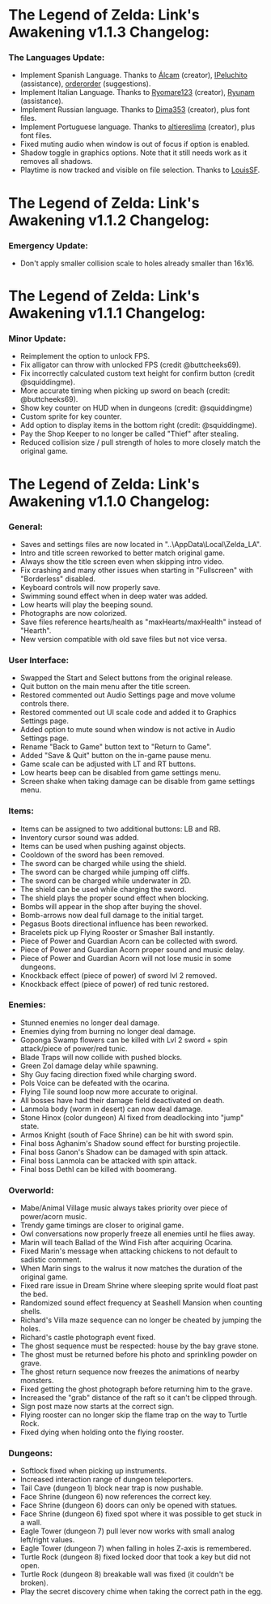 # **The Legend of Zelda: Link's Awakening v1.1.3 Changelog:**
### **The Languages Update:**
  * Implement Spanish Language. Thanks to [Álcam](https://www.youtube.com/@Alcam211) (creator), [IPeluchito](https://github.com/IPeluchito) (assistance), [orderorder](https://github.com/orderorder) (suggestions).
  * Implement Italian Language. Thanks to [Ryomare123](https://itch.io/profile/ryomare123) (creator), [Ryunam](https://github.com/Ryunam) (assistance).
  * Implement Russian language. Thanks to [Dima353](https://github.com/Dima353) (creator), plus font files.
  * Implement Portuguese language. Thanks to [altiereslima](https://github.com/altiereslima) (creator), plus font files.
  * Fixed muting audio when window is out of focus if option is enabled.
  * Shadow toggle in graphics options. Note that it still needs work as it removes all shadows.
  * Playtime is now tracked and visible on file selection. Thanks to [LouisSF](https://github.com/LouisSF).  
  
# **The Legend of Zelda: Link's Awakening v1.1.2 Changelog:**
### **Emergency Update:**
 * Don't apply smaller collision scale to holes already smaller than 16x16.

# **The Legend of Zelda: Link's Awakening v1.1.1 Changelog:**
### **Minor Update:**
 * Reimplement the option to unlock FPS.
 * Fix alligator can throw with unlocked FPS (credit @buttcheeks69).
 * Fix incorrectly calculated custom text height for confirm button (credit @squiddingme).
 * More accurate timing when picking up sword on beach (credit: @buttcheeks69).
 * Show key counter on HUD when in dungeons (credit: @squiddingme)
 * Custom sprite for key counter.
 * Add option to display items in the bottom right (credit: @squiddingme).
 * Pay the Shop Keeper to no longer be called "Thief" after stealing.
 * Reduced collision size / pull strength of holes to more closely match the original game.

# **The Legend of Zelda: Link's Awakening v1.1.0 Changelog:**
### **General:**
 * Saves and settings files are now located in "..\AppData\Local\Zelda_LA".
 * Intro and title screen reworked to better match original game.
 * Always show the title screen even when skipping intro video.
 * Fix crashing and many other issues when starting in "Fullscreen" with "Borderless" disabled.
 * Keyboard controls will now properly save.
 * Swimming sound effect when in deep water was added.
 * Low hearts will play the beeping sound.
 * Photographs are now colorized.
 * Save files reference hearts/health as "maxHearts/maxHealth" instead of "Hearth".
 * New version compatible with old save files but not vice versa.
 
 ### **User Interface:**
 * Swapped the Start and Select buttons from the original release.
 * Quit button on the main menu after the title screen.
 * Restored commented out Audio Settings page and move volume controls there.
 * Restored commented out UI scale code and added it to Graphics Settings page.
 * Added option to mute sound when window is not active in Audio Settings page.
 * Rename "Back to Game" button text to "Return to Game".
 * Added "Save & Quit" button on the in-game pause menu.
 * Game scale can be adjusted with LT and RT buttons.
 * Low hearts beep can be disabled from game settings menu.
 * Screen shake when taking damage can be disable from game settings menu.
 
 ### **Items:**
 * Items can be assigned to two additional buttons: LB and RB.
 * Inventory cursor sound was added.
 * Items can be used when pushing against objects.
 * Cooldown of the sword has been removed.
 * The sword can be charged while using the shield.
 * The sword can be charged while jumping off cliffs.
 * The sword can be charged while underwater in 2D.
 * The shield can be used while charging the sword.
 * The shield plays the proper sound effect when blocking.
 * Bombs will appear in the shop after buying the shovel.
 * Bomb-arrows now deal full damage to the initial target.
 * Pegasus Boots directional influence has been reworked.
 * Bracelets pick up Flying Rooster or Smasher Ball instantly.
 * Piece of Power and Guardian Acorn can be collected with sword.
 * Piece of Power and Guardian Acorn proper sound and music delay.
 * Piece of Power and Guardian Acorn will not lose music in some dungeons.
 * Knockback effect (piece of power) of sword lvl 2 removed.
 * Knockback effect (piece of power) of red tunic restored.
 
 ### **Enemies:**
 * Stunned enemies no longer deal damage.
 * Enemies dying from burning no longer deal damage.
 * Goponga Swamp flowers can be killed with Lvl 2 sword + spin attack/piece of power/red tunic.
 * Blade Traps will now collide with pushed blocks.
 * Green Zol damage delay while spawning.
 * Shy Guy facing direction fixed while charging sword.
 * Pols Voice can be defeated with the ocarina.
 * Flying Tile sound loop now more accurate to original.
 * All bosses have had their damage field deactivated on death.
 * Lanmola body (worm in desert) can now deal damage.
 * Stone Hinox (color dungeon) AI fixed from deadlocking into "jump" state.
 * Armos Knight (south of Face Shrine) can be hit with sword spin.
 * Final boss Aghanim's Shadow sound effect for bursting projectile.
 * Final boss Ganon's Shadow can be damaged with spin attack.
 * Final boss Lanmola can be attacked with spin attack.
 * Final boss DethI can be killed with boomerang.
 
 ### **Overworld:**
 * Mabe/Animal Village music always takes priority over piece of power/acorn music.
 * Trendy game timings are closer to original game.
 * Owl conversations now properly freeze all enemies until he flies away.
 * Marin will teach Ballad of the Wind Fish after acquiring Ocarina.
 * Fixed Marin's message when attacking chickens to not default to sadistic comment.
 * When Marin sings to the walrus it now matches the duration of the original game.
 * Fixed rare issue in Dream Shrine where sleeping sprite would float past the bed.
 * Randomized sound effect frequency at Seashell Mansion when counting shells.
 * Richard's Villa maze sequence can no longer be cheated by jumping the holes.
 * Richard's castle photograph event fixed.
 * The ghost sequence must be respected: house by the bay  grave stone.
 * The ghost must be returned before his photo and sprinkling powder on grave.
 * The ghost return sequence now freezes the animations of nearby monsters.
 * Fixed getting the ghost photograph before returning him to the grave.
 * Increased the "grab" distance of the raft so it can't be clipped through.
 * Sign post maze now starts at the correct sign.
 * Flying rooster can no longer skip the flame trap on the way to Turtle Rock.
 * Fixed dying when holding onto the flying rooster.
 
 ### **Dungeons:**
 * Softlock fixed when picking up instruments.
 * Increased interaction range of dungeon teleporters.
 * Tail Cave (dungeon 1) block near trap is now pushable.
 * Face Shrine (dungeon 6) now references the correct key.
 * Face Shrine (dungeon 6) doors can only be opened with statues.
 * Face Shrine (dungeon 6) fixed spot where it was possible to get stuck in a wall.
 * Eagle Tower (dungeon 7) pull lever now works with small analog left/right values.
 * Eagle Tower (dungeon 7) when falling in holes Z-axis is remembered.
 * Turtle Rock (dungeon 8) fixed locked door that took a key but did not open.
 * Turtle Rock (dungeon 8) breakable wall was fixed (it couldn't be broken).
 * Play the secret discovery chime when taking the correct path in the egg.

